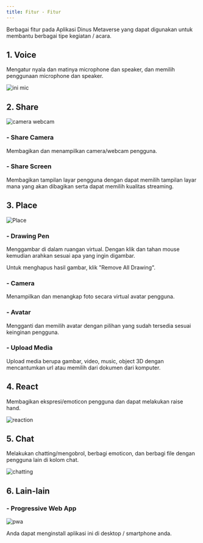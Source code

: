```yaml
---
title: Fitur - Fitur
---
```


Berbagai fitur pada Aplikasi Dinus Metaverse yang dapat digunakan untuk membantu berbagai tipe kegiatan / acara.

## 1. Voice

Mengatur nyala dan matinya microphone dan speaker, dan memilih penggunaan microphone dan speaker.

![ini mic](img/fitur_audio.jpeg)


## 2. Share

![camera webcam](img/fitur_share.jpeg)

### - Share Camera

Membagikan dan menampilkan camera/webcam pengguna.

### - Share Screen

Membagikan tampilan layar pengguna dengan dapat memilih tampilan layar mana yang akan dibagikan serta dapat memilih kualitas streaming.


## 3. Place

![Place](img/fitur_place.jpeg)

### - Drawing Pen

Menggambar di dalam ruangan virtual. Dengan klik dan tahan mouse kemudian arahkan sesuai apa yang ingin digambar. 

Untuk menghapus hasil gambar, klik "Remove All Drawing".

### - Camera

Menampilkan dan menangkap foto secara virtual avatar pengguna. 

### - Avatar

Mengganti dan memilih avatar dengan pilihan yang sudah tersedia sesuai keinginan pengguna. 

### - Upload Media

Upload media berupa gambar, video, music, object 3D dengan mencantumkan url atau memilih dari dokumen dari komputer.


## 4. React

Membagikan ekspresi/emoticon pengguna dan dapat melakukan raise hand.

![reaction](img/fitur_react.jpeg)

## 5. Chat

Melakukan chatting/mengobrol, berbagi emoticon, dan berbagi file dengan pengguna lain di kolom chat. 

![chatting](img/chat.png)


## 6. Lain-lain

### - Progressive Web App

![pwa](img/pwa.png)

Anda dapat menginstall aplikasi ini di desktop / smartphone anda.
